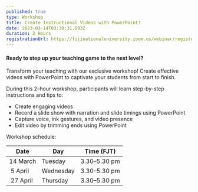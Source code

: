```yaml
---
published: true
type: Workshop
title: Create Instructional Videos with PowerPoint!
date: 2023-03-14T03:30:31.593Z
duration: 2 Hours
registrationUrl: https://fijinationaluniversity.zoom.us/webinar/register/WN_ysakW5EASa2xPb00vloqPA
---
```

#### Ready to step up your teaching game to the next level?

Transform your teaching with our exclusive workshop! Create effective videos with
PowerPoint to captivate your students from start to finish.

During this 2–hour workshop, participants will learn step-by-step instructions and tips to:

* Create engaging videos
* Record a slide show with narration and slide timings using PowerPoint
* Capture voice, ink gestures, and video presence
* Edit video by trimming ends using PowerPoint

Workshop schedule:

| Date       | Day       | Time (FJT)   |
| ---------- | --------- | ------------ |
| 14 March   | Tuesday   | 3.30–5.30 pm |
| ﻿ 5 April  | Wednesday | 3.30–5.30 pm |
| ﻿ 27 April | Thursday  | 3.30–5.30 pm |